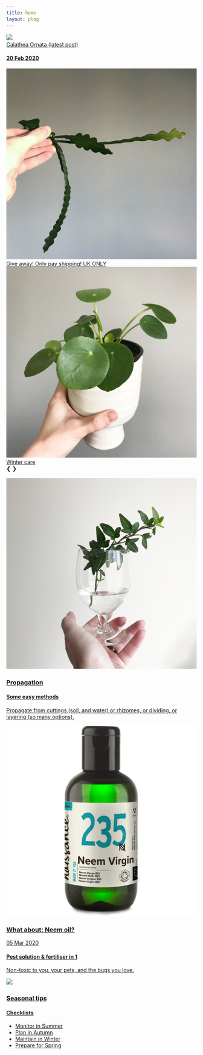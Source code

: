 ```yaml
---
title: home
layout: plog
---
```


<!-- Slideshow container -->
<section>
  <article>
      <div class="slideshow">
      <div class="slideshow-container">
        <!-- Full-width images with caption text -->
        <a href="https://clairevanblerck.com/plog/2020/03/20/calathea-ornata">
          <div class="mySlides fade">
            <img src="resources/images/CalatheaOrnata_2_large.jpg">
            <div class="slideshow-text">Calathea Ornata (latest post) <h4>20 Feb 2020</h4></div>
          </div>
        </a>
        <a href="https://clairevanblerck.com/plog/2020/01/30/winter-care">
          <div class="mySlides fade">
            <img src="resources/images/EpiphyllumAnguliger_3.jpg">
            <div class="slideshow-text">Give away! Only pay shipping! UK ONLY</div>
          </div>
        </a>
        <a href="https://clairevanblerck.com/plog/care-tips/seasonal-tips/winter-care">
          <div class="mySlides fade">
            <img src="resources/images/PileaPeperomioides.jpg">
            <div class="slideshow-text">Winter care</div>
          </div>
        </a>
        <!-- Next and previous buttons -->
        <a class="prev" onclick="plusSlides(-1)">&#10094;</a>
        <a class="next" onclick="plusSlides(1)">&#10095;</a>
      </div>
      <br>
      <!-- The dots/circles -->
      <div style="text-align:center">
        <span class="dot" onclick="currentSlide(1)"></span>
        <span class="dot" onclick="currentSlide(2)"></span>
        <span class="dot" onclick="currentSlide(3)"></span>
      </div>
    </div>
  </article>
</section>


<!-- Featured grid section -->
<section>
    <article>
        <div class="featured">
          <div class="grid">
            <a href="https://clairevanblerck.com/plog/2020/02/02/propagation">
              <img src="resources/images/HederaHelix_1.jpg">
              <div class="grid-item">
                  <h3>Propagation</h3>
                  <h4>Some easy methods</h4>
                  <p>Propagate from cuttings (soil, and water) or rhizomes, or dividing, or layering (so many options).</p>    
              </div>
            </a>
          </div>
            <div class="grid">
              <a href="https://clairevanblerck.com/plog/2020/03/16/neem-oil">
                <img src="resources/images/Naissance_NeemOil.jpg">
                <div class="grid-item">
                    <h3>What about: Neem oil?</h3>
                    <p class="date">05 Mar 2020</p>
                    <h4>Pest solution & fertiliser in 1</h4>
                    <p>Non-toxic to you, your pets, and the bugs you love.</p>    
                </div>
              </a>
            </div>           
            <div class="grid">
              <a href="https://clairevanblerck.com/plog/2020/01/14/seasonal-tips">
                <img src="resources/images/HoyaCarnosa_close-up.jpg">
                <div class="grid-item">
                    <h3>Seasonal tips</h3>
                    <h4>Checklists</h4>
                    <ul>
                      <li>Monitor in Summer</li>
                      <li>Plan in Autumn</li>
                      <li>Maintain in Winter</li>
                      <li>Prepare for Spring</li>
                    </ul>
                </div>
              </a>
            </div>            
        </div>
    </article>
</section>